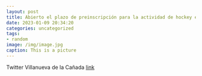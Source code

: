 ```yaml
---
layout: post
title: Abierto el plazo de preinscripción para la actividad de hockey en línea. Niveles iniciación y perfeccionamiento. Dirigido a la ...
date: 2023-01-09 20:34:20
categories: uncategorized
tags:
- random
image: /img/image.jpg
caption: This is a picture
---
```

Twitter Villanueva de la Cañada [link](https://twitter.com/AytoVDLCanada/status/1612448660071276545)
